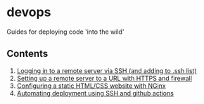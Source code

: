# devops
Guides for deploying code 'into the wild'

## Contents
1. [Logging in to a remote server via SSH (and adding to .ssh list)](https://github.com/S010MON/devops/blob/main/fast_ssh_login.md)
2. [Setting up a remote server to a URL with HTTPS and firewall](https://github.com/S010MON/devops/blob/main/remote-server-setup.md) 
3. [Configuring a static HTML/CSS website with NGinx](https://github.com/S010MON/devops/blob/main/nginx-static.md)
4. [Automating deployment using SSH and github actions](https://github.com/S010MON/devops/blob/main/remote_deploy_ssh.md)
